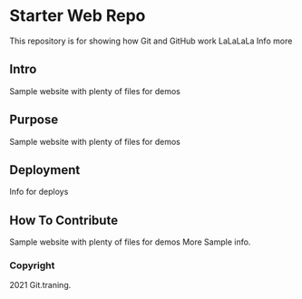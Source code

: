 # Starter Web Repo

This repository is for showing how Git and GitHub work
LaLaLaLa
Info more
## Intro

Sample website with plenty of files for demos

## Purpose

Sample website with plenty of files for demos

## Deployment

Info for deploys

## How To Contribute

Sample website with plenty of files for demos
More Sample info.

### Copyright
2021 Git.traning.